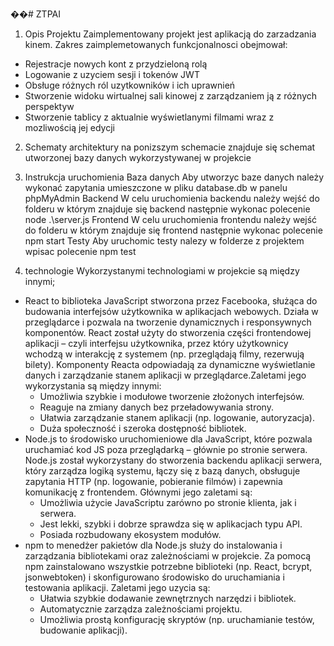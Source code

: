 ��#   Z T P A I 
 
1. Opis Projektu
Zaimplementowany projekt jest aplikacją do zarzadzania kinem. Zakres zaimplemetowanych funkcjonalnosci obejmował:
- Rejestracje nowych kont z przydzieloną rolą
- Logowanie z uzyciem sesji i tokenów JWT
- Obsługe różnych ról uzytkowników i ich uprawnień
- Stworzenie widoku wirtualnej sali kinowej z zarządzaniem ją z różnych perspektyw
- Stworzenie tablicy z aktualnie wyświetlanymi filmami wraz z mozliwością jej edycji

2. Schematy architektury
   na ponizszym schemacie znajduje się schemat utworzonej bazy danych wykorzystywanej w projekcie
  
4. Instrukcja uruchomienia
Baza danych
Aby utworzyc baze danych należy wykonać zapytania umieszczone w pliku database.db w panelu phpMyAdmin
Backend
W celu uruchomienia backendu należy wejść do folderu w którym znajduje się backend następnie wykonac polecenie
node .\server.js
Frontend
W celu uruchomienia frontendu należy wejść do folderu w którym znajduje się frontend następnie wykonac polecenie
npm start
Testy
Aby uruchomic testy nalezy w folderze z projektem wpisac polecenie
npm test
5. technologie
Wykorzystanymi technologiami w projekcie są między innymi;
- React to biblioteka JavaScript stworzona przez Facebooka, służąca do budowania interfejsów użytkownika w aplikacjach webowych. Działa w przeglądarce i pozwala na tworzenie dynamicznych i responsywnych komponentów.
  React został użyty do stworzenia części frontendowej aplikacji – czyli interfejsu użytkownika, przez który użytkownicy wchodzą w interakcję z systemem (np. przeglądają filmy, rezerwują bilety). Komponenty Reacta odpowiadają za dynamiczne wyświetlanie danych i 
  zarządzanie stanem aplikacji w przeglądarce.Zaletami jego wykorzystania są między innymi:
  - Umożliwia szybkie i modułowe tworzenie złożonych interfejsów.
  - Reaguje na zmiany danych bez przeładowywania strony.
  - Ułatwia zarządzanie stanem aplikacji (np. logowanie, autoryzacja).
  - Duża społeczność i szeroka dostępność bibliotek.
- Node.js to środowisko uruchomieniowe dla JavaScript, które pozwala uruchamiać kod JS poza przeglądarką – głównie po stronie serwera. Node.js został wykorzystany do stworzenia backendu aplikacji serwera, który zarządza logiką systemu, łączy się z bazą danych, obsługuje zapytania HTTP (np. logowanie, pobieranie filmów) i zapewnia komunikację z frontendem. Głównymi jego zaletami są:
  - Umożliwia użycie JavaScriptu zarówno po stronie klienta, jak i serwera.
  - Jest lekki, szybki i dobrze sprawdza się w aplikacjach typu API.
  - Posiada rozbudowany ekosystem modułów.
- npm to menedżer pakietów dla Node.js służy do instalowania i zarządzania bibliotekami oraz zależnościami w projekcie. Za pomocą npm zainstalowano wszystkie potrzebne biblioteki (np.  React, bcrypt, jsonwebtoken) i skonfigurowano środowisko do uruchamiania i testowania aplikacji. Zaletami jego uzycia są:
  - Ułatwia szybkie dodawanie zewnętrznych narzędzi i bibliotek.
  - Automatycznie zarządza zależnościami projektu.
  - Umożliwia prostą konfigurację skryptów (np. uruchamianie testów, budowanie aplikacji).
